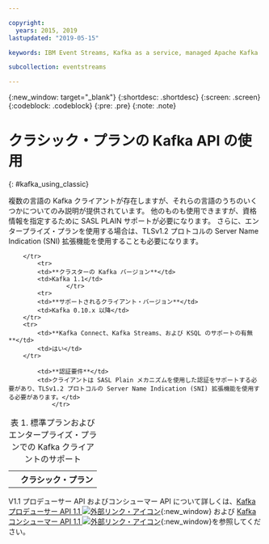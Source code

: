```yaml
---

copyright:
  years: 2015, 2019
lastupdated: "2019-05-15"

keywords: IBM Event Streams, Kafka as a service, managed Apache Kafka

subcollection: eventstreams

---
```


{:new_window: target="_blank"}
{:shortdesc: .shortdesc}
{:screen: .screen}
{:codeblock: .codeblock}
{:pre: .pre}
{:note: .note}

# クラシック・プランの Kafka API の使用
{: #kafka_using_classic}

複数の言語の Kafka クライアントが存在しますが、それらの言語のうちのいくつかについてのみ説明が提供されています。 他のものも使用できますが、資格情報を指定するために SASL PLAIN サポートが必要になります。 さらに、エンタープライズ・プランを使用する場合は、TLSv1.2 プロトコルの Server Name Indication (SNI) 拡張機能を使用することも必要になります。

<table>
    <caption>表 1. 標準プランおよびエンタープライズ・プランでの Kafka クライアントのサポート</caption>
      <tr>
	        <th></th>
		    <th>クラシック・プラン</th>
		    
        </tr>
	  		<tr>
			<td>**クラスターの Kafka バージョン**</td>
			<td>Kafka 1.1</td>
					</tr>
	  		<tr>
			<td>**サポートされるクライアント・バージョン**</td>
			<td>Kafka 0.10.x 以降</td>
		</tr>
		<tr>
			<td>**Kafka Connect、Kafka Streams、および KSQL のサポートの有無 **</td>
			<td>はい</td>
		</tr>

			<td>**認証要件**</td>
			<td>クライアントは SASL Plain メカニズムを使用した認証をサポートする必要があり、TLSv1.2 プロトコルの Server Name Indication (SNI) 拡張機能を使用する必要があります。</td>
				</tr>

</table>

V1.1 プロデューサー API およびコンシューマー API について詳しくは、[Kafka プロデューサー API 1.1 ![外部リンク・アイコン](../../icons/launch-glyph.svg "外部リンク・アイコン")](http://kafka.apache.org/11/javadoc/index.html?org/apache/kafka/clients/producer/KafkaProducer.html){:new_window} および [Kafka コンシューマー API 1.1 ![外部リンク・アイコン](../../icons/launch-glyph.svg "外部リンク・アイコン")](http://kafka.apache.org/11/javadoc/index.html?org/apache/kafka/clients/consumer/KafkaConsumer.html){:new_window}を参照してください。 












